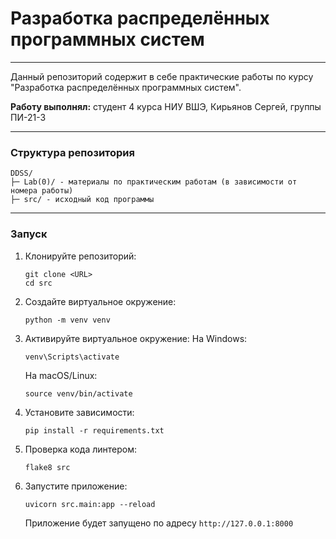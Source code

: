 # Разработка распределённых программных систем
---
Данный репозиторий содержит в себе практические работы по курсу "Разработка распределённых программных систем".

**Работу выполнял:** студент 4 курса НИУ ВШЭ, Кирьянов Сергей, группы ПИ-21-3

---

### Структура репозитория
    DDSS/
    ├─ Lab(0)/ - материалы по практическим работам (в зависимости от номера работы)
    ├─ src/ - исходный код программы

---

### Запуск 

1. Клонируйте репозиторий:
    ```
    git clone <URL>
    cd src
    ```

2. Создайте виртуальное окружение:
    ```
    python -m venv venv
    ```

3. Активируйте виртуальное окружение:
    На Windows:
    ```
    venv\Scripts\activate
    ```
    На macOS/Linux:
    ```
    source venv/bin/activate
    ```

4. Установите зависимости:
    ```
    pip install -r requirements.txt
    ```

5. Проверка кода линтером:
    ```
    flake8 src
    ```

6. Запустите приложение:
    ```
    uvicorn src.main:app --reload
    ```
    Приложение будет запущено по адресу ```http://127.0.0.1:8000```
